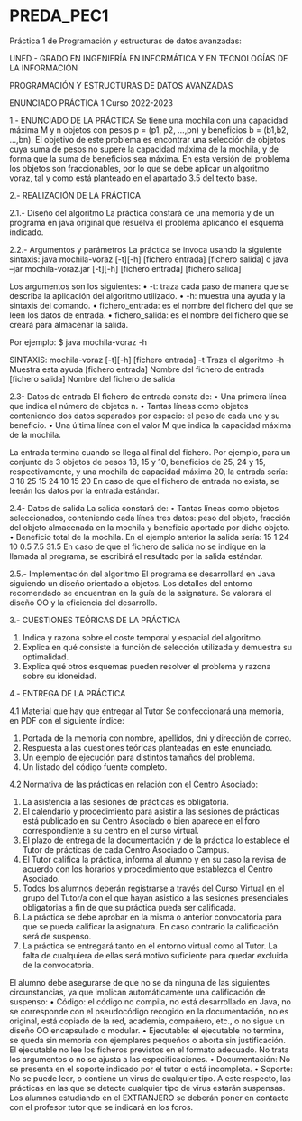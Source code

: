 # PREDA_PEC1
Práctica 1 de Programación y estructuras de datos avanzadas:

UNED - GRADO EN INGENIERÍA EN INFORMÁTICA Y EN TECNOLOGÍAS DE LA INFORMACIÓN

PROGRAMACIÓN Y ESTRUCTURAS DE DATOS AVANZADAS

ENUNCIADO PRÁCTICA 1 Curso 2022-2023


1.- ENUNCIADO DE LA PRÁCTICA
Se tiene una mochila con una capacidad máxima M y n objetos con pesos p = (p1, p2, …,pn) y beneficios b = (b1,b2, …,bn). El objetivo de este problema es encontrar una selección de objetos cuya suma de pesos no supere la capacidad máxima de la mochila, y de forma que la suma de
beneficios sea máxima. En esta versión del problema los objetos son fraccionables, por lo que se debe aplicar un algoritmo voraz, tal y como está planteado en el apartado 3.5 del texto base.



2.- REALIZACIÓN DE LA PRÁCTICA

2.1.- Diseño del algoritmo
La práctica constará de una memoria y de un programa en java original que resuelva el problema aplicando el esquema indicado.


2.2.- Argumentos y parámetros
La práctica se invoca usando la siguiente sintaxis:
java mochila-voraz [-t][-h] [fichero entrada] [fichero salida]
o
java –jar mochila-voraz.jar [-t][-h] [fichero entrada] [fichero salida]

Los argumentos son los siguientes:
• -t: traza cada paso de manera que se describa la aplicación del algoritmo utilizado.
• -h: muestra una ayuda y la sintaxis del comando.
• fichero_entrada: es el nombre del fichero del que se leen los datos de entrada.
• fichero_salida: es el nombre del fichero que se creará para almacenar la salida.

Por ejemplo:
$ java mochila-voraz -h <ENTER>

SINTAXIS: mochila-voraz [-t][-h] [fichero entrada]
-t Traza el algoritmo
-h Muestra esta ayuda
[fichero entrada] Nombre del fichero de entrada
[fichero salida] Nombre del fichero de salida


2.3- Datos de entrada
El fichero de entrada consta de:
• Una primera línea que indica el número de objetos n.
• Tantas líneas como objetos conteniendo dos datos separados por espacio: el peso de cada uno y su beneficio.
• Una última línea con el valor M que indica la capacidad máxima de la mochila.

La entrada termina cuando se llega al final del fichero.
Por ejemplo, para un conjunto de 3 objetos de pesos 18, 15 y 10, beneficios de 25, 24 y 15, respectivamente, y una mochila de capacidad máxima 20, la entrada sería:
3
18 25
15 24
10 15
20
En caso de que el fichero de entrada no exista, se leerán los datos por la entrada estándar.


2.4- Datos de salida
La salida constará de:
• Tantas líneas como objetos seleccionados, conteniendo cada línea tres datos: peso del objeto, fracción del objeto almacenada en la mochila y beneficio aportado por dicho objeto.
• Beneficio total de la mochila.
En el ejemplo anterior la salida sería:
15 1 24
10 0.5 7.5
31.5
En caso de que el fichero de salida no se indique en la llamada al programa, se escribirá el resultado por la salida estándar.


2.5.- Implementación del algoritmo
El programa se desarrollará en Java siguiendo un diseño orientado a objetos. Los detalles del entorno recomendado se encuentran en la guía de la asignatura. Se valorará el diseño OO y la eficiencia del desarrollo.



3.- CUESTIONES TEÓRICAS DE LA PRÁCTICA
1) Indica y razona sobre el coste temporal y espacial del algoritmo.
2) Explica en qué consiste la función de selección utilizada y demuestra su optimalidad.
3) Explica qué otros esquemas pueden resolver el problema y razona sobre su idoneidad.



4.- ENTREGA DE LA PRÁCTICA

4.1 Material que hay que entregar al Tutor
Se confeccionará una memoria, en PDF con el siguiente índice:
1. Portada de la memoria con nombre, apellidos, dni y dirección de correo.
2. Respuesta a las cuestiones teóricas planteadas en este enunciado.
3. Un ejemplo de ejecución para distintos tamaños del problema.
4. Un listado del código fuente completo.


4.2 Normativa de las prácticas en relación con el Centro Asociado:
1. La asistencia a las sesiones de prácticas es obligatoria.
2. El calendario y procedimiento para asistir a las sesiones de prácticas está publicado en su Centro Asociado o bien aparece en el foro correspondiente a su centro en el curso virtual.
3. El plazo de entrega de la documentación y de la práctica lo establece el Tutor de prácticas de cada Centro Asociado o Campus.
4. El Tutor califica la práctica, informa al alumno y en su caso la revisa de acuerdo con los horarios y procedimiento que establezca el Centro Asociado.
5. Todos los alumnos deberán registrarse a través del Curso Virtual en el grupo del Tutor/a con el que hayan asistido a las sesiones presenciales obligatorias a fin de que su práctica pueda ser calificada.
6. La práctica se debe aprobar en la misma o anterior convocatoria para que se pueda calificar la asignatura. En caso contrario la calificación será de suspenso.
7. La práctica se entregará tanto en el entorno virtual como al Tutor. La falta de cualquiera de ellas será motivo suficiente para quedar excluida de la convocatoria.

El alumno debe asegurarse de que no se da ninguna de las siguientes circunstancias, ya que implican automáticamente una calificación de suspenso:
• Código: el código no compila, no está desarrollado en Java, no se corresponde con el pseudocódigo recogido en la documentación, no es original, está copiado de la red, academia, compañero, etc., o no sigue un diseño OO encapsulado o modular.
• Ejecutable: el ejecutable no termina, se queda sin memoria con ejemplares pequeños o aborta sin justificación. El ejecutable no lee los ficheros previstos en el formato adecuado. No trata los argumentos o no se ajusta a las especificaciones.
• Documentación: No se presenta en el soporte indicado por el tutor o está incompleta.
• Soporte: No se puede leer, o contiene un virus de cualquier tipo. A este respecto, las prácticas en las que se detecte cualquier tipo de virus estarán suspensas.
Los alumnos estudiando en el EXTRANJERO se deberán poner en contacto con el profesor tutor que se indicará en los foros.